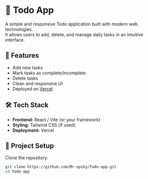 # 📝 Todo App

A simple and responsive Todo application built with modern web technologies.  
It allows users to add, delete, and manage daily tasks in an intuitive interface.

## 🚀 Features
- Add new tasks
- Mark tasks as complete/incomplete
- Delete tasks
- Clean and responsive UI
- Deployed on [Vercel](https://todo-app.vercel.app)

## 🛠️ Tech Stack
- **Frontend:** React / Vite (or your framework)
- **Styling:** Tailwind CSS (if used)
- **Deployment:** Vercel

## 📂 Project Setup

Clone the repository:
```bash
git clone https://github.com/Mr-spiky/Todo-app.git
cd Todo-app
